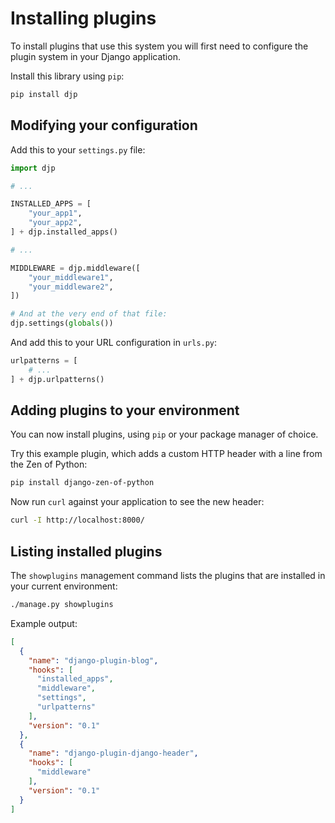 # Installing plugins

To install plugins that use this system you will first need to configure the plugin system in your Django application.

Install this library using `pip`:
```bash
pip install djp
```

## Modifying your configuration

Add this to your `settings.py` file:
```python
import djp

# ...

INSTALLED_APPS = [
    "your_app1",
    "your_app2",
] + djp.installed_apps()

# ...

MIDDLEWARE = djp.middleware([
    "your_middleware1",
    "your_middleware2",
])

# And at the very end of that file:
djp.settings(globals())
```
And add this to your URL configuration in `urls.py`:
```python
urlpatterns = [
    # ...
] + djp.urlpatterns()
```

## Adding plugins to your environment

You can now install plugins, using `pip` or your package manager of choice.

Try this example plugin, which adds a custom HTTP header with a line from the Zen of Python:

```bash
pip install django-zen-of-python
```

Now run `curl` against your application to see the new header:

```bash
curl -I http://localhost:8000/
```

## Listing installed plugins

The `showplugins` management command lists the plugins that are installed in your current environment:

```bash
./manage.py showplugins
```
Example output:
```json
[
  {
    "name": "django-plugin-blog",
    "hooks": [
      "installed_apps",
      "middleware",
      "settings",
      "urlpatterns"
    ],
    "version": "0.1"
  },
  {
    "name": "django-plugin-django-header",
    "hooks": [
      "middleware"
    ],
    "version": "0.1"
  }
]
```